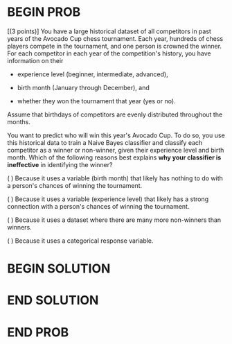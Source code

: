 # BEGIN PROB

\[(3 points)\] You have a large historical dataset of all competitors in
past years of the Avocado Cup chess tournament. Each year, hundreds of
chess players compete in the tournament, and one person is crowned the
winner. For each competitor in each year of the competition's history,
you have information on their

-   experience level (beginner, intermediate, advanced),

-   birth month (January through December), and

-   whether they won the tournament that year (yes or no).

Assume that birthdays of competitors are evenly distributed throughout
the months.

You want to predict who will win this year's Avocado Cup. To do so, you
use this historical data to train a Naive Bayes classifier and classify
each competitor as a winner or non-winner, given their experience level
and birth month. Which of the following reasons best explains **why your
classifier is ineffective** in identifying the winner?

( ) Because it uses a variable (birth month) that likely has nothing to
do with a person's chances of winning the tournament.

( ) Because it uses a variable (experience level) that likely has a
strong connection with a person's chances of winning the tournament.

( ) Because it uses a dataset where there are many more non-winners than
winners.

( ) Because it uses a categorical response variable.

# BEGIN SOLUTION

# END SOLUTION

# END PROB